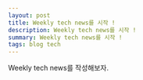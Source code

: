 ```yaml
---
layout: post
title: Weekly tech news를 시작 !
description: Weekly tech news를 시작 !
summary: Weekly tech news를 시작 !
tags: blog tech
---
```


Weekly tech news를 작성해보자.
